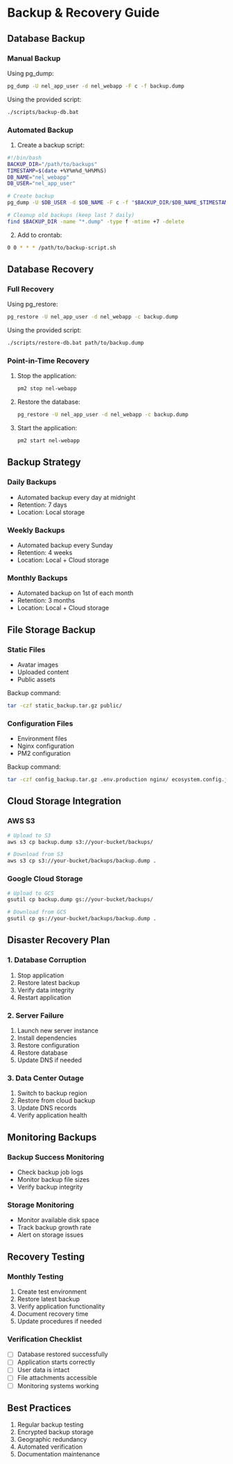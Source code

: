 # Backup & Recovery Guide

## Database Backup

### Manual Backup

Using pg_dump:
```bash
pg_dump -U nel_app_user -d nel_webapp -F c -f backup.dump
```

Using the provided script:
```bash
./scripts/backup-db.bat
```

### Automated Backup

1. Create a backup script:
```bash
#!/bin/bash
BACKUP_DIR="/path/to/backups"
TIMESTAMP=$(date +%Y%m%d_%H%M%S)
DB_NAME="nel_webapp"
DB_USER="nel_app_user"

# Create backup
pg_dump -U $DB_USER -d $DB_NAME -F c -f "$BACKUP_DIR/$DB_NAME_$TIMESTAMP.dump"

# Cleanup old backups (keep last 7 daily)
find $BACKUP_DIR -name "*.dump" -type f -mtime +7 -delete
```

2. Add to crontab:
```bash
0 0 * * * /path/to/backup-script.sh
```

## Database Recovery

### Full Recovery

Using pg_restore:
```bash
pg_restore -U nel_app_user -d nel_webapp -c backup.dump
```

Using the provided script:
```bash
./scripts/restore-db.bat path/to/backup.dump
```

### Point-in-Time Recovery

1. Stop the application:
   ```bash
   pm2 stop nel-webapp
   ```

2. Restore the database:
   ```bash
   pg_restore -U nel_app_user -d nel_webapp -c backup.dump
   ```

3. Start the application:
   ```bash
   pm2 start nel-webapp
   ```

## Backup Strategy

### Daily Backups
- Automated backup every day at midnight
- Retention: 7 days
- Location: Local storage

### Weekly Backups
- Automated backup every Sunday
- Retention: 4 weeks
- Location: Local + Cloud storage

### Monthly Backups
- Automated backup on 1st of each month
- Retention: 3 months
- Location: Local + Cloud storage

## File Storage Backup

### Static Files
- Avatar images
- Uploaded content
- Public assets

Backup command:
```bash
tar -czf static_backup.tar.gz public/
```

### Configuration Files
- Environment files
- Nginx configuration
- PM2 configuration

Backup command:
```bash
tar -czf config_backup.tar.gz .env.production nginx/ ecosystem.config.js
```

## Cloud Storage Integration

### AWS S3
```bash
# Upload to S3
aws s3 cp backup.dump s3://your-bucket/backups/

# Download from S3
aws s3 cp s3://your-bucket/backups/backup.dump .
```

### Google Cloud Storage
```bash
# Upload to GCS
gsutil cp backup.dump gs://your-bucket/backups/

# Download from GCS
gsutil cp gs://your-bucket/backups/backup.dump .
```

## Disaster Recovery Plan

### 1. Database Corruption
1. Stop application
2. Restore latest backup
3. Verify data integrity
4. Restart application

### 2. Server Failure
1. Launch new server instance
2. Install dependencies
3. Restore configuration
4. Restore database
5. Update DNS if needed

### 3. Data Center Outage
1. Switch to backup region
2. Restore from cloud backup
3. Update DNS records
4. Verify application health

## Monitoring Backups

### Backup Success Monitoring
- Check backup job logs
- Monitor backup file sizes
- Verify backup integrity

### Storage Monitoring
- Monitor available disk space
- Track backup growth rate
- Alert on storage issues

## Recovery Testing

### Monthly Testing
1. Create test environment
2. Restore latest backup
3. Verify application functionality
4. Document recovery time
5. Update procedures if needed

### Verification Checklist
- [ ] Database restored successfully
- [ ] Application starts correctly
- [ ] User data is intact
- [ ] File attachments accessible
- [ ] Monitoring systems working

## Best Practices

1. Regular backup testing
2. Encrypted backup storage
3. Geographic redundancy
4. Automated verification
5. Documentation maintenance 